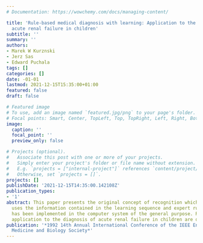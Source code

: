 ```yaml
---
# Documentation: https://wowchemy.com/docs/managing-content/

title: 'Rule-based medical diagnosis with learning: Application to the diagnosis of
  acute renal failure in children'
subtitle: ''
summary: ''
authors:
- Marek W Kurznski
- Jerz Sas
- Edward Puchala
tags: []
categories: []
date: -01-01
lastmod: 2021-12-15T15:35:00+01:00
featured: false
draft: false

# Featured image
# To use, add an image named `featured.jpg/png` to your page's folder.
# Focal points: Smart, Center, TopLeft, Top, TopRight, Left, Right, BottomLeft, Bottom, BottomRight.
image:
  caption: ''
  focal_point: ''
  preview_only: false

# Projects (optional).
#   Associate this post with one or more of your projects.
#   Simply enter your project's folder or file name without extension.
#   E.g. `projects = ["internal-project"]` references `content/project/deep-learning/index.md`.
#   Otherwise, set `projects = []`.
projects: []
publishDate: '2021-12-15T14:35:00.142108Z'
publication_types:
- '1'
abstract: This paper presents the original concept of recognition which simultaneously
  uses the information contained in the learning sequence and expert rules. This method
  has been implemented in the computer system of the general purpose. Results of its
  application to the diagnosis of acute renal failure in children are described.
publication: '*1992 14th Annual International Conference of the IEEE Engineering in
  Medicine and Biology Society*'
---
```

